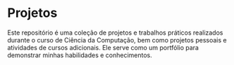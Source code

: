 # Projetos
Este repositório é uma coleção de projetos e trabalhos práticos realizados durante o curso de Ciência da Computação, bem como projetos pessoais e atividades de cursos adicionais. Ele serve como um portfólio para demonstrar minhas habilidades e conhecimentos.
